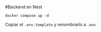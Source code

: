 
#Backend en Nest 

````
docker compose up -d
````

Copiar el ```.env.template``` y renombrarlo a ````.env````

